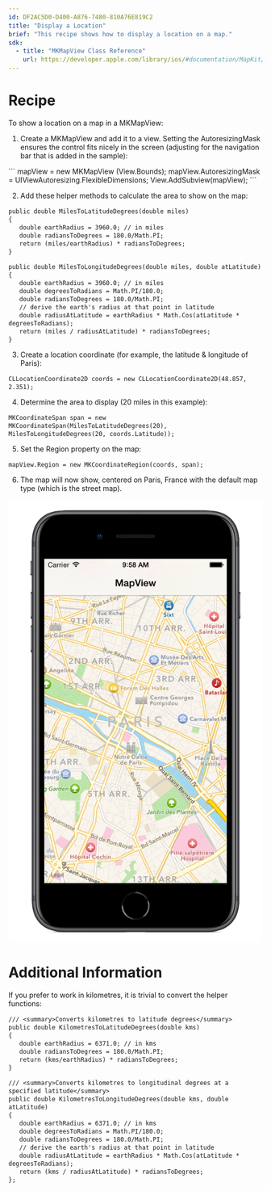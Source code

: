 ```yaml
---
id: DF2AC5D0-D400-A876-7480-810A76E819C2
title: "Display a Location"
brief: "This recipe shows how to display a location on a map."
sdk:
  - title: "MKMapView Class Reference" 
    url: https://developer.apple.com/library/ios/#documentation/MapKit/Reference/MKMapView_Class/MKMapView/MKMapView.html
---
```


<a name="Recipe" class="injected"></a>


# Recipe

To show a location on a map in a <span class="s2">MKMapView</span>:

<ol start="1">
	<li>Create a <span class="s2">MKMapView</span> and add it to a view.
Setting the AutoresizingMask ensures the control fits nicely in the screen
(adjusting for the navigation bar that is added in the sample):</li>
</ol>
```
mapView = new MKMapView (View.Bounds);
mapView.AutoresizingMask = UIViewAutoresizing.FlexibleDimensions;
View.AddSubview(mapView);
```

<ol start="2">
	<li>Add these helper methods to calculate the area to show on the
map:</li>
</ol>


```
public double MilesToLatitudeDegrees(double miles)
{
   double earthRadius = 3960.0; // in miles
   double radiansToDegrees = 180.0/Math.PI;
   return (miles/earthRadius) * radiansToDegrees;
}
```

```
public double MilesToLongitudeDegrees(double miles, double atLatitude)
{
   double earthRadius = 3960.0; // in miles
   double degreesToRadians = Math.PI/180.0;
   double radiansToDegrees = 180.0/Math.PI;
   // derive the earth's radius at that point in latitude
   double radiusAtLatitude = earthRadius * Math.Cos(atLatitude * degreesToRadians);
   return (miles / radiusAtLatitude) * radiansToDegrees;
}
```

<ol start="3">
	<li>Create a location coordinate (for example, the latitude &amp;
longitude of Paris):</li>
</ol>

```
CLLocationCoordinate2D coords = new CLLocationCoordinate2D(48.857, 2.351);
```

<ol start="4">
	<li>Determine the area to display (20 miles in this example):</li>
</ol>

```
MKCoordinateSpan span = new MKCoordinateSpan(MilesToLatitudeDegrees(20), MilesToLongitudeDegrees(20, coords.Latitude));
```

<ol start="5">
	<li>Set the <span class="s2">Region</span> property on the map:</li>
</ol>

```
mapView.Region = new MKCoordinateRegion(coords, span);
```

<ol start="6">
	<li>The map will now show, centered on Paris, France with the default map
type (which is the street map).</li>
</ol>

 ![](Images/MapView1.png)

 <a name="Additional_Information" class="injected"></a>


# Additional Information

If you prefer to work in kilometres, it is trivial to convert the helper
functions:

```
/// <summary>Converts kilometres to latitude degrees</summary>
public double KilometresToLatitudeDegrees(double kms)
{
   double earthRadius = 6371.0; // in kms
   double radiansToDegrees = 180.0/Math.PI;
   return (kms/earthRadius) * radiansToDegrees;
}
```

```
/// <summary>Converts kilometres to longitudinal degrees at a specified latitude</summary>
public double KilometresToLongitudeDegrees(double kms, double atLatitude)
{
   double earthRadius = 6371.0; // in kms
   double degreesToRadians = Math.PI/180.0;
   double radiansToDegrees = 180.0/Math.PI;
   // derive the earth's radius at that point in latitude
   double radiusAtLatitude = earthRadius * Math.Cos(atLatitude * degreesToRadians);
   return (kms / radiusAtLatitude) * radiansToDegrees;
};
```

